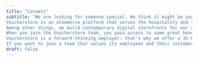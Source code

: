 ```yaml
---
title: "Careers"
subtitle: "We are looking for someone special. We think it might be you… <br><br>
Voucherstore is an eCommerce platform that serves the hospitality and leisure sector in Thailand. We are streamlining gift card and e-voucher sales in a secure online environment; we take care of our customers so they can increase revenue—and serve their clients better. Voucherstore works out of offices in Bangkok, working hard to take e-voucher sales to the world.<br><br>
Among other things, we build contemporary digital storefronts for our clients across Thailand. We do this to provide a point of sale for e-vouchers. At Vouchersrtore, we are looking to add to our startup team. At the moment, we are small, but we are growing fast!<br><br>
When you join the Voucherstore team, you gain access to some great benefits—and you get to be part of a fun team. We are a Thai/English-speaking workplace, so you will have the opportunity to brush up on both! Our team will have the opportunity to grow together, and taking care of business with efficiency and drive means a brighter future all around.<br><br>
Voucherstore is a forward-thinking employer: that’s why we offer a 35-hour working week. We want our team to earn, but we also understand that a good work/life balance makes you more productive. We offer health insurance to all our employees, and our onsite team also receives free lunches and access to a snack bar.<br><br>
If you want to join a team that values its employees and their customers, get in touch with Voucherstore today to submit an application. "
draft: false
---
```

